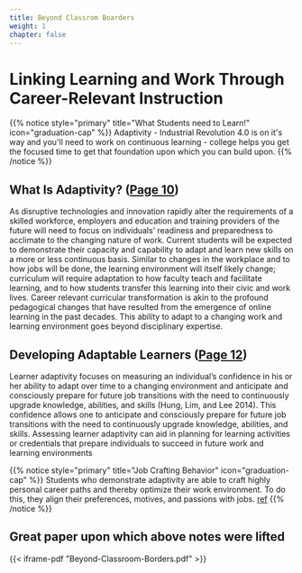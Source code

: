 ```yaml
---
title: Beyond Classrom Boarders
weight: 1
chapter: false
---
```


# Linking Learning and Work Through Career-Relevant Instruction

{{% notice style="primary" title="What Students need to Learn!" icon="graduation-cap" %}}
Adaptivity - Industrial Revolution 4.0 is on it's way and you'll need to work on continuous learning - college helps you get the focused time to get that foundation upon which you can build upon.
{{% /notice %}}

## What Is Adaptivity? ([Page 10](Beyond-Classroom-Borders.pdf))
As disruptive technologies and innovation rapidly alter the requirements of a skilled workforce, employers and education and training providers of the future will need to focus on individuals’ readiness and preparedness to acclimate to the changing nature of work. Current students will be expected to demonstrate their capacity and capability to adapt and learn new skills on a more or less continuous basis. Similar to changes in the workplace and to how jobs will be done, the learning environment will itself likely change; curriculum will require adaptation to how faculty teach and facilitate learning, and to how students transfer this learning into their civic and work lives. Career relevant curricular transformation is akin to the profound pedagogical changes that have resulted from the emergence of online learning in the past decades. This ability to adapt to a changing work and learning environment goes beyond disciplinary expertise. 

## Developing Adaptable Learners ([Page 12](Beyond-Classroom-Borders.pdf))
Learner adaptivity focuses on measuring an individual’s confidence in his or her ability to adapt over time to a changing environment and anticipate and consciously prepare for future job transitions with the need to continuously upgrade knowledge, abilities, and skills (Hung, Lim, and Lee 2014). This confidence allows one to anticipate and consciously prepare for future job transitions with the need to continuously upgrade knowledge, abilities, and skills. Assessing learner adaptivity can aid in planning for learning activities or credentials that prepare individuals to succeed in future work and learning environments 

{{% notice style="primary" title="Job Crafting Behavior" icon="graduation-cap" %}}
Students who demonstrate adaptivity are able to craft highly personal career paths and thereby optimize their work environment. To do this, they align their preferences, motives, and passions with jobs. [ref](https://www.frontiersin.org/articles/10.3389/fpsyg.2017.00573/full)
{{% /notice %}}

## Great paper upon which above notes were lifted
{{< iframe-pdf "Beyond-Classroom-Borders.pdf" >}}
